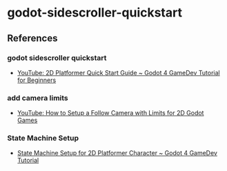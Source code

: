 # godot-sidescroller-quickstart

## References

### godot sidescroller quickstart

- [YouTube: 2D Platformer Quick Start Guide ~ Godot 4 GameDev Tutorial for Beginners
](https://youtu.be/43c-Sm5GMbc?list=PLyH-qXFkNSxl0Sg2MUPCz9RPzQOSsNFK5)

### add camera limits

- [YouTube: How to Setup a Follow Camera with Limits for 2D Godot Games
](https://youtu.be/rQ6ijsXz3Vo)

### State Machine Setup

- [State Machine Setup for 2D Platformer Character ~ Godot 4 GameDev Tutorial](https://youtu.be/fuGiJdMrCAk)
